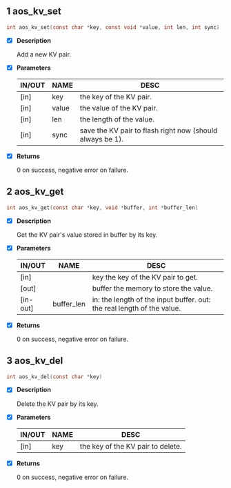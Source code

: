 ## 1 aos_kv_set

```c
int aos_kv_set(const char *key, const void *value, int len, int sync)
```

- [x] **Description**

  Add a new KV pair.

- [x] **Parameters**

  | IN/OUT |  NAME  |  DESC  |
  |--------|--------|--------|
  | [in] | key |   the key of the KV pair.   |
  | [in] | value | the value of the KV pair.   |
  | [in] | len |   the length of the value.   |
  | [in] | sync |  save the KV pair to flash right now (should always be 1). |

- [x] **Returns**

  0 on success, negative error on failure.

## 2 aos_kv_get

```c
int aos_kv_get(const char *key, void *buffer, int *buffer_len)
```

- [x] **Description**

  Get the KV pair's value stored in buffer by its key.

- [x] **Parameters**

  | IN/OUT |  NAME  |  DESC  |
  |--------|--------|--------|
  | [in] |  |   key         the key of the KV pair to get.   |
  | [out] |  |  buffer      the memory to store the value.   |
  | [in-out] | buffer_len | in: the length of the input buffer.        out: the real length of the value. |

- [x] **Returns**

  0 on success, negative error on failure.

## 3 aos_kv_del

```c
int aos_kv_del(const char *key)
```

- [x] **Description**

  Delete the KV pair by its key.

- [x] **Parameters**

  | IN/OUT |  NAME  |  DESC  |
  |--------|--------|--------|
  | [in] | key | the key of the KV pair to delete. |

- [x] **Returns**

  0 on success, negative error on failure.
